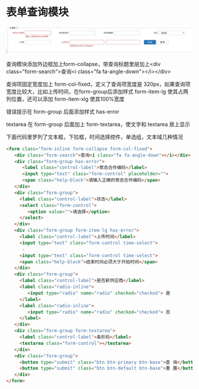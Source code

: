# 表单查询模块

![](/assets/2.jpg)

查询模块添加外边框加上form-collapse，带查询标题里层加上&lt;div class="form-search"&gt;查询&lt;i class="fa fa-angle-down"&gt;&lt;/i&gt;&lt;/div&gt;

查询项固定宽度加上 form-col-fixed，定义了查询项宽度是 320px，如果查询项宽度比较大，比如上传时间，在form-group后添加样式 form-item-lg 使其占两列位置，还可以添加 form-item-xlg 使其100%宽度

错误提示在 form-group 后面添加样式 has-error

textarea 在 form-group 后面加上 form-textarea，使文字和 textarea 居上显示

下面代码里罗列了文本框，下拉框，时间选择控件，单选组，文本域几种情况

```html
<form class="form-inline form-collapse form-col-fixed">
   <div class="form-search">查询<i class="fa fa-angle-down"></i></div>
   <div class="form-group has-error">
      <label class="control-label">常态合作编码</label>
      <input type="text" class="form-control" placeholder="">
      <span class="help-block">请输入正确的常态合作编码</span>
   </div>
   <div class="form-group">
     <label class="control-label">状态</label>
     <select class="form-control">
        <option value="">请选择</option>
     </select>
   </div>
   <div class="form-group form-item-lg has-error">
     <label class="control-label">上传时间</label>
     <input type="text" class="form-control time-select">
      -
     <input type="text" class="form-control time-select">
     <span class="help-block">结束时间必须大于开始时间</span>
   </div>
   <div class="form-group">
     <label class="control-label">是否新供应商</label>
     <label class="radio-inline">
        <input type="radio" name="radio" checked="checked"> 是
     </label>
     <label class="radio-inline">
        <input type="radio" name="radio" checked="checked"> 否
     </label>
   </div>
   <div class="form-group form-textarea">
     <label class="control-label">条形码</label>
     <textarea class="form-control"></textarea>
   </div>
   <div class="form-group">
     <button type="submit" class="btn btn-primary btn-base">查 询</button>
     <button type="submit" class="btn btn-default btn-base">重 置</button>
   </div>
</form>
```



